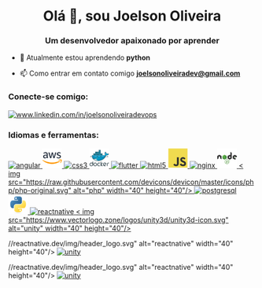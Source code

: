 <h1 align="center">Olá 👋, sou Joelson Oliveira</h1>
<h3 align="center">Um desenvolvedor apaixonado por aprender</h3>

- 🌱 Atualmente estou aprendendo **python**

- 📫 Como entrar em contato comigo **joelsonoliveiradev@gmail.com**

<h3 align="left">Conecte-se comigo:</h3>
<p align="left">
<a href="https://linkedin.com /in/www.linkedin.com/in/joelsonoliveiradevops" target="blank"><img align="center" src="https://raw.githubusercontent.com/rahuldkjain/github-profile-readme-generator/master /src/images/icons/Social/linked-in-alt.svg" alt="www.linkedin.com/in/joelsonoliveiradevops" height="30" width="40" /></a>
</p>

<h3 align="left">Idiomas e ferramentas:</h3>
<p align="left"> <a href="https://angular.io" target="_blank" rel="noreferrer"> <img src="https://angular.io/assets/images/logos /angular/angular.svg" alt="angular" width="40" height="40"/> </a> <a href="https://aws.amazon.com" target="_blank" rel= "noreferrer"> <img src="https://raw.githubusercontent.com/devicons/devicon/master/icons/amazonwebservices/amazonwebservices-original-wordmark.svg" alt="aws" width="40" height=" 40"/> </a> <a href="https://www.w3schools.com/css/" target="_blank" rel="noreferrer"> <img src="https://raw.githubusercontent. com/devicons/devicon/master/icons/css3/css3-original-wordmark.svg" alt="css3" width="40" height="40"/> </a> <a href="https:// www.docker.com/" target="_blank" rel="noreferrer"> <img src="https://raw.githubusercontent.com/devicons/devicon/master/icons/docker/docker-original-wordmark.svg " alt="docker" width="40" height="40"/> </a> <a href="https://flutter.dev" target="_blank" rel="noreferrer"> <img src= "https://www.vectorlogo.zone/logos/flutterio/flutterio-icon.svg" alt="flutter" width="40" height="40"/> </a> <a href="https:/ /www.w3.org/html/" target="_blank" rel="noreferrer"> <img src="https://raw.githubusercontent.com/devicons/devicon/master/icons/html5/html5-original- wordmark.svg" alt="html5" width="40" height="40"/> </a> <a href="https://developer.mozilla.org/en-US/docs/Web/JavaScript" target="_blank" rel="noreferrer"> <img src="https://raw.githubusercontent.com/devicons/devicon/master/icons/javascript/javascript-original.svg" alt="javascript" width=" 40" height="40"/> </a> <a href="https://www.nginx.com" target="_blank" rel="noreferrer"> <img src="https://raw. githubusercontent.com/devicons/devicon/master/icons/nginx/nginx-original.svg" alt="nginx" width="40" height="40"/> </a> <a href="https:// nodejs.org" target="_blank" rel="noreferrer"> <img src="https://raw.githubusercontent.com/devicons/devicon/master/icons/nodejs/nodejs-original-wordmark.svg" alt="nodejs" width="40" height="40"/> </a> <a href="https://www.php.net" target="_blank" rel="noreferrer"> < img src="https://raw.githubusercontent.com/devicons/devicon/master/icons/php/php-original.svg" alt="php" width="40" height="40"/> </a > <a href="https://www.postgresql.org" target="_blank" rel="noreferrer"> <img src="https://raw.githubusercontent.com/devicons/devicon/master/icons/ postgresql/postgresql-original-wordmark.svg" alt="postgresql" width="40" height="40"/> </a> <a href="https://www.python.org" target="_blank " rel="noreferrer"> <img src="https://raw.githubusercontent.com/devicons/devicon/master/icons/python/python-original.svg" alt="python" width="40" height= "40"/> </a> <a href="https://reactnative.dev/" target="_blank" rel="noreferrer"> <img src="https://reactnative.dev/img/header_logo .svg" alt="reactnative" width="40" height="40"/> </a> <a href="https://unity.com/" target="_blank" rel="noreferrer"> < img src="https://www.vectorlogo.zone/logos/unity3d/unity3d-icon.svg" alt="unity" width="40" height="40"/> </a> </p>//reactnative.dev/img/header_logo.svg" alt="reactnative" width="40" height="40"/> </a> <a href="https://unity.com/" target=" _blank" rel="noreferrer"> <img src="https://www.vectorlogo.zone/logos/unity3d/unity3d-icon.svg" alt="unity" width="40" height="40"/> </a> </p>//reactnative.dev/img/header_logo.svg" alt="reactnative" width="40" height="40"/> </a> <a href="https://unity.com/" target=" _blank" rel="noreferrer"> <img src="https://www.vectorlogo.zone/logos/unity3d/unity3d-icon.svg" alt="unity" width="40" height="40"/> </a> </p>
